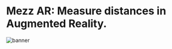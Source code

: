 # Mezz AR: Measure distances in Augmented Reality.

![banner](https://user-images.githubusercontent.com/97734029/194488998-4c1a9eb3-fe3b-46ca-9905-6c1ae9ee9ff0.png)

